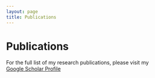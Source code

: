 ```yaml
---
layout: page
title: Publications
---
```



# Publications

For the full list of my research publications, please visit my  
[Google Scholar Profile](https://scholar.google.com/citations?user=OEWI__oAAAAJ&hl=en&oi=ao)

